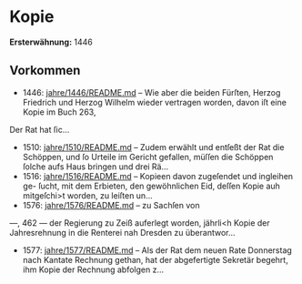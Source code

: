# Kopie

**Ersterwähnung:** 1446

## Vorkommen
- 1446: [jahre/1446/README.md](../jahre/1446/README.md) – Wie aber die beiden Fürſten, Herzog Friedrich und Herzog
Wilhelm wieder vertragen worden, davon iſt eine Kopie im
Buch 263,

Der Rat hat ſic...
- 1510: [jahre/1510/README.md](../jahre/1510/README.md) – Zudem erwählt und entſeßt der Rat die
Schöppen, und ſo Urteile im Gericht gefallen, müſſen die
Schöppen ſolche aufs Haus bringen und drei Rä...
- 1516: [jahre/1516/README.md](../jahre/1516/README.md) – Kopieen davon zugeſendet und ingleihen ge-
ſucht, mit dem Erbieten, den gewöhnlichen Eid, deſſen
Kopie auh mitgeſchi>t worden, zu leiſten un...
- 1576: [jahre/1576/README.md](../jahre/1576/README.md) – zu Sachſen von


—, 462 —
der Regierung zu Zeiß auferlegt worden, jährli<h Kopie
der Jahresrehnung in die Renterei nah Dresden zu
überantwor...
- 1577: [jahre/1577/README.md](../jahre/1577/README.md) – Als der Rat dem neuen Rate Donnerstag nach Kantate
Rechnung gethan, hat der abgefertigte Sekretär begehrt,
ihm Kopie der Rechnung abfolgen z...
